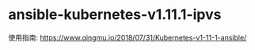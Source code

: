 # ansible-kubernetes-v1.11.1-ipvs
使用指南: https://www.qingmu.io/2018/07/31/Kubernetes-v1-11-1-ansible/

